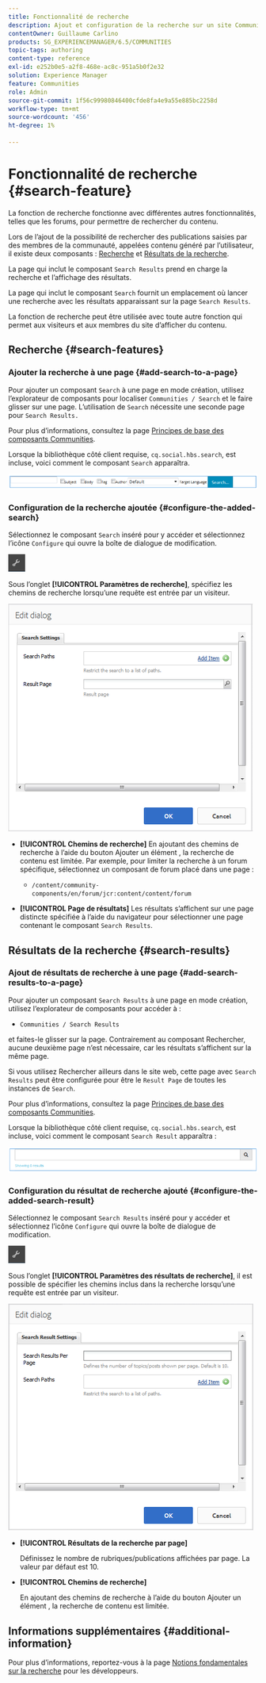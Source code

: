 ```yaml
---
title: Fonctionnalité de recherche
description: Ajout et configuration de la recherche sur un site Communities
contentOwner: Guillaume Carlino
products: SG_EXPERIENCEMANAGER/6.5/COMMUNITIES
topic-tags: authoring
content-type: reference
exl-id: e252b0e5-a2f8-468e-ac8c-951a5b0f2e32
solution: Experience Manager
feature: Communities
role: Admin
source-git-commit: 1f56c99980846400cfde8fa4e9a55e885bc2258d
workflow-type: tm+mt
source-wordcount: '456'
ht-degree: 1%

---
```


# Fonctionnalité de recherche {#search-feature}

La fonction de recherche fonctionne avec différentes autres fonctionnalités, telles que les forums, pour permettre de rechercher du contenu.

Lors de l’ajout de la possibilité de rechercher des publications saisies par des membres de la communauté, appelées contenu généré par l’utilisateur, il existe deux composants : [Recherche](#search) et [Résultats de la recherche](#search-results).

La page qui inclut le composant `Search Results` prend en charge la recherche et l’affichage des résultats.

La page qui inclut le composant `Search` fournit un emplacement où lancer une recherche avec les résultats apparaissant sur la page `Search Results`.

La fonction de recherche peut être utilisée avec toute autre fonction qui permet aux visiteurs et aux membres du site d’afficher du contenu.

## Recherche {#search-features}

### Ajouter la recherche à une page {#add-search-to-a-page}

Pour ajouter un composant `Search` à une page en mode création, utilisez l’explorateur de composants pour localiser `Communities / Search` et le faire glisser sur une page. L’utilisation de `Search` nécessite une seconde page pour `Search Results.`

Pour plus d’informations, consultez la page [Principes de base des composants Communities](basics.md).

Lorsque la bibliothèque côté client requise, `cq.social.hbs.search`, est incluse, voici comment le composant `Search` apparaîtra.

![add-search](assets/add-search.png)

### Configuration de la recherche ajoutée {#configure-the-added-search}

Sélectionnez le composant `Search` inséré pour y accéder et sélectionnez l’icône `Configure` qui ouvre la boîte de dialogue de modification.

![confgirue](assets/configure-new.png)

Sous l’onglet **[!UICONTROL Paramètres de recherche]**, spécifiez les chemins de recherche lorsqu’une requête est entrée par un visiteur.

![search-settings](assets/search-settings.png)

* **[!UICONTROL Chemins de recherche]**
En ajoutant des chemins de recherche à l’aide du bouton Ajouter un élément , la recherche de contenu est limitée. Par exemple, pour limiter la recherche à un forum spécifique, sélectionnez un composant de forum placé dans une page :

   * `/content/community-components/en/forum/jcr:content/content/forum`

* **[!UICONTROL Page de résultats]**
Les résultats s’affichent sur une page distincte spécifiée à l’aide du navigateur pour sélectionner une page contenant le composant `Search Results`.

## Résultats de la recherche {#search-results}

### Ajout de résultats de recherche à une page {#add-search-results-to-a-page}

Pour ajouter un composant `Search Results` à une page en mode création, utilisez l’explorateur de composants pour accéder à :

* `Communities / Search Results`

et faites-le glisser sur la page. Contrairement au composant Rechercher, aucune deuxième page n’est nécessaire, car les résultats s’affichent sur la même page.

Si vous utilisez Rechercher ailleurs dans le site web, cette page avec `Search Results` peut être configurée pour être le `Result Page` de toutes les instances de `Search`.

Pour plus d’informations, consultez la page [Principes de base des composants Communities](basics.md).

Lorsque la bibliothèque côté client requise, `cq.social.hbs.search`, est incluse, voici comment le composant `Search Result` apparaîtra :

![search-result](assets/search-result1.png)

### Configuration du résultat de recherche ajouté {#configure-the-added-search-result}

Sélectionnez le composant `Search Results` inséré pour y accéder et sélectionnez l’icône `Configure` qui ouvre la boîte de dialogue de modification.

![configure](assets/configure-new.png)

Sous l’onglet **[!UICONTROL Paramètres des résultats de recherche]**, il est possible de spécifier les chemins inclus dans la recherche lorsqu’une requête est entrée par un visiteur.

![search-result-settings](assets/search-result-settings.png)

* **[!UICONTROL Résultats de la recherche par page]**

  Définissez le nombre de rubriques/publications affichées par page. La valeur par défaut est 10.

* **[!UICONTROL Chemins de recherche]**

  En ajoutant des chemins de recherche à l’aide du bouton Ajouter un élément , la recherche de contenu est limitée.

## Informations supplémentaires {#additional-information}

Pour plus d’informations, reportez-vous à la page [Notions fondamentales sur la recherche](search-implementation.md) pour les développeurs.
